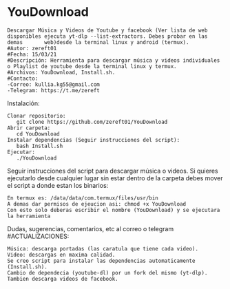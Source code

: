 # YouDownload
	Descargar Música y Videos de Youtube y facebook (Ver lista de web disponibles ejecuta yt-dlp --list-extractors. Debes probar en las demas 		web)desde la terminal linux y android (termux).
	#Autor: zereft01
	#Fecha: 15/03/21
	#Descripción: Herramienta para descargar música y videos individuales o Playlist de youtube desde la terminal linux y termux.
	#Archivos: YouDownload, Install.sh.
	#Contacto: 
	-Correo: kullia.kg55@gmail.com
	-Telegram: https://t.me/zereft


Instalación:

	Clonar repositorio:
	   git clone https://github.com/zereft01/YouDownload
	Abrir carpeta:
	   cd YouDownload
	Instalar dependencias (Seguir instrucciones del script):
	   bash Install.sh
	Ejecutar:
	   ./YouDownload




Seguir instrucciones del script para descargar música o videos.
Si quieres ejecutarlo desde cualquier lugar sin estar dentro de la carpeta debes mover el script a donde estan los binarios:

	En termux es: /data/data/com.termux/files/usr/bin
	A demas dar permisos de ejeucion asi: chmod +x YouDownload
	Con esto solo deberas escribir el nombre (YouDownload) y se ejecutara la herramienta

Dudas, sugerencias, comentarios, etc al correo o telegram
#ACTUALIZACIONES: 

	Música: descarga portadas (las caratula que tiene cada video). 
	Video: descargas en maxima calidad.
	Se creo script para instalar las dependencias automaticamente (Install.sh).
	Cambio de dependecia (youtube-dl) por un fork del mismo (yt-dlp).
	Tambien descarga videos de facebook.
